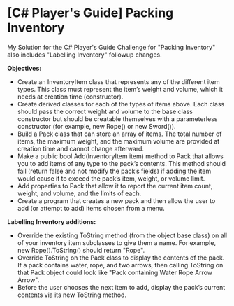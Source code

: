 # [C# Player's Guide] Packing Inventory

My Solution for the C# Player's Guide Challenge for "Packing Inventory" also includes "Labelling Inventory" followup changes.

**Objectives:**
<ul>
  <li>Create an InventoryItem class that represents any of the different item types. This class must
represent the item’s weight and volume, which it needs at creation time (constructor).</li>
<li>Create derived classes for each of the types of items above. Each class should pass the correct weight
and volume to the base class constructor but should be creatable themselves with a parameterless
constructor (for example, new Rope() or new Sword()).</li>
<li>Build a Pack class that can store an array of items. The total number of items, the maximum weight,
and the maximum volume are provided at creation time and cannot change afterward.</li>
<li>Make a public bool Add(InventoryItem item) method to Pack that allows you to add items
of any type to the pack’s contents. This method should fail (return false and not modify the pack’s
fields) if adding the item would cause it to exceed the pack’s item, weight, or volume limit.</li>
<li>Add properties to Pack that allow it to report the current item count, weight, and volume, and the
limits of each.</li>
<li>Create a program that creates a new pack and then allow the user to add (or attempt to add) items
chosen from a menu.</li>
</ul>

**Labelling Inventory additions:**
<ul>
  <li>Override the existing ToString method (from the object base class) on all of your inventory item
subclasses to give them a name. For example, new Rope().ToString() should return "Rope".</li>
<li>Override ToString on the Pack class to display the contents of the pack. If a pack contains water,
rope, and two arrows, then calling ToString on that Pack object could look like "Pack
containing Water Rope Arrow Arrow".</li>
<li>Before the user chooses the next item to add, display the pack’s current contents via its new
ToString method.</li>  
</ul>

